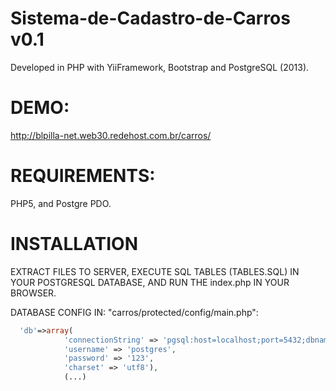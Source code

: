 Sistema-de-Cadastro-de-Carros v0.1
=============================

 Developed in PHP with YiiFramework, Bootstrap and PostgreSQL (2013).
 

DEMO:
=============================
 http://blpilla-net.web30.redehost.com.br/carros/
 

REQUIREMENTS:
=============================
  PHP5, and Postgre PDO.


INSTALLATION
=============================

  EXTRACT FILES TO SERVER, EXECUTE SQL TABLES (TABLES.SQL) IN YOUR POSTGRESQL DATABASE, AND RUN THE index.php IN YOUR BROWSER.


  DATABASE CONFIG IN: "carros/protected/config/main.php":

   ```php
     'db'=>array(
               'connectionString' => 'pgsql:host=localhost;port=5432;dbname=teste',
               'username' => 'postgres',
               'password' => '123',
               'charset' => 'utf8'),
               (...)
   ```

